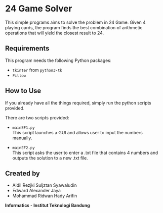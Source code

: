 # **24 Game Solver**
This simple programs aims to solve the problem in 24 Game. Given 4 playing cards, the program finds the best combination of
arithmetic operations that will yield the closest result to 24.

## **Requirements**
This program needs the following Python packages:
- `tkinter` from `python3-tk`  
- `Pillow`

## **How to Use**
If you already have all the things required, simply run the python scripts provided.  
  
There are two scripts provided:
- `mainEF1.py`  
This script launches a GUI and allows user to input the numbers manually.
  
- `mainEF2.py`  
This script asks the user to enter a .txt file that contains 4 numbers and outputs the solution to a new .txt file.

## **Created by**
- Aidil Rezjki Suljztan Syawaludin
- Edward Alexander Jaya
- Mohammad Ridwan Hady Arifin   
   
**Informatics - Institut Teknologi Bandung**

